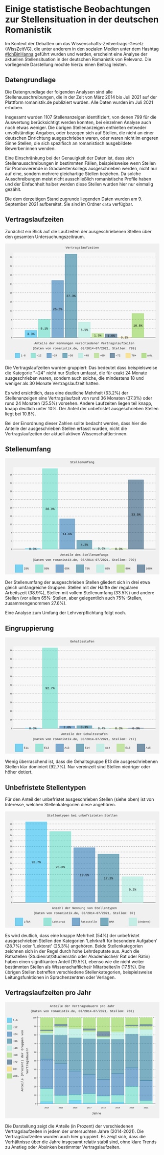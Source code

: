 # Einige statistische Beobachtungen zur Stellensituation in der deutschen Romanistik

Im Kontext der Debatten um das Wissenschafts-Zeitvertrags-Gesetz (WissZeitVG), die unter anderem in den sozialen Medien unter dem Hashtag [#IchBinHanna](https://twitter.com/search?q=%23ichbinhannah&src=typed_query&f=live) geführt wurden und werden, erscheint eine Analyse der aktuellen Stellensituation in der deutschen Romanistik von Relevanz. Die vorliegende Darstellung möchte hierzu einen Beitrag leisten. 


## Datengrundlage

Die Datengrundlage der folgenden Analysen sind alle Stellenausschreibungen, die in der Zeit von März 2014 bis Juli 2021 auf der Plattform romanistik.de publiziert wurden. Alle Daten wurden im Juli 2021 erhoben. 

Insgesamt wurden 1107 Stellenanzeigen identifiziert, von denen 799 für die Auswertung berücksichtigt werden konnten, bei einzelnen Analyse auch noch etwas weniger. Die übrigen Stellenanzeigen enthielten entweder unvollständige Angaben, oder bezogen sich auf Stellen, die nicht an einer deutschen Einrichtung ausgeschrieben waren, oder waren nicht im engeren Sinne Stellen, die sich spezifisch an romanistisch ausgebildete Bewerber:innen wenden. 

Eine Einschränkung bei der Genauigkeit der Daten ist, dass sich Stellenausschreibungen in bestimmten Fällen, beispielsweise wenn Stellen für Promovierende in Graduiertenkollegs ausgeschrieben werden, nicht nur auf eine, sondern mehrere gleichartige Stellen beziehen. Da solche Ausschreibungen meist nicht ausschließlich romanistische Profile haben und der Einfachheit halber werden diese Stellen wurden hier nur einmalig gezählt. 

Die dem derzeitigen Stand zugrunde liegenden Daten wurden am 9. September 2021 aufbereitet. Sie sind im Ordner `data` verfügbar. 


## Vertragslaufzeiten 

Zunächst ein Blick auf die Laufzeiten der ausgeschriebenen Stellen über den gesamten Untersuchungszeitraum. 

<img src="img/romanistik_befristungsdauer.svg"/>

Die Vertragslaufzeiten wurden gruppiert: Das bedeutet dass beispielsweise die Kategorie "~24" nicht nur Stellen umfasst, die für exakt 24 Monate ausgeschrieben waren, sondern auch solche, die mindestens 18 und weniger als 30 Monate Vertragslaufzeit hatten.

Es wird ersichtlich, dass eine deutliche Mehrheit (63.2%) der Stellenanzeigen eine Vertragslaufzeit von rund 36 Monaten (37.3%) oder rund 24 Monaten (25.5%) vorsehen. Andere Laufzeiten liegen teil knapp, knapp deutlich unter 10%. Der Anteil der unbefristet ausgeschrieben Stellen liegt bei 10.8%. 

Bei der Einordnung dieser Zahlen sollte bedacht werden, dass hier die Anteile der ausgeschrieben Stellen erfasst wurden, nicht die Vertragslaufzeiten der aktuell aktiven Wissenschaftler:innen. 


## Stellenumfang 

![](img/romanistik_stellenumfang.svg)

Der Stellenumfang der ausgeschrieben Stellen gliedert sich in drei etwa gleich umfangreiche Gruppen: Stellen mit der Hälfte der regulären Arbeitszeit (38.9%), Stellen mit vollem Stellenumfang (33.5%) und andere Stellen (vor allem 65%-Stellen, aber gelegentlich auch 75%-Stellen, zusammengenommen 27.6%). 

Eine Analyse zum Umfang der Lehrverpflichtung folgt noch. 


## Eingruppierung

![](img/romanistik_gehalt.svg)

Wenig überraschend ist, dass die Gehaltsgruppe E13 die ausgeschriebenen Stellen klar dominiert (92.7%). Nur vereinzelt sind Stellen niedriger oder höher dotiert.


## Unbefristete Stellentypen

Für den Anteil der unbefristet ausgeschrieben Stellen (siehe oben) ist von Interesse, welchen Stellenkategorien diese angehören. 

![](img/romanistik_unbefristete-stellentypen.svg)

Es wird deutlich, dass eine knappe Mehrheit (54%) der unbefristet ausgeschrieben Stellen den Kategorien 'Lehrkraft für besondere Aufgaben' (28.7%) oder 'Lektorat' (25.3%) angehören. Beide Stellenkategorien zeichnen sich in der Regel durch hohe Lehrdeputate aus. Auch die Ratsstellen (Studienrat/Studienrätin oder Akademische/r Rat oder Rätin) haben einen signifikanten Anteil (19.5%), ebenso wie die nicht weiter bestimmten Stellen als Wissenschaftliche/r Mitarbeiter/in (17.5%). Die übrigen Stellen betreffen verschiedene Stellenkategorien, beispielsweise Leitungsfunktionen in Sprachenzentren oder Verlagen.   


## Vertragslaufzeiten pro Jahr

![](img/romanistik_jahr-dauer_barchart.svg)

Die Darstellung zeigt die Anteile (in Prozent) der verschiedenen Vertragslaufzeiten in jedem der untersuchten Jahre (2014-2021). Die Vertragslaufzeiten wurden auch hier gruppiert. Es zeigt sich, dass die Verhältnisse über die Jahre insgesamt relativ stabil sind, ohne klare Trends zu Anstieg oder Absinken bestimmter Vertragslaufzeiten. 




